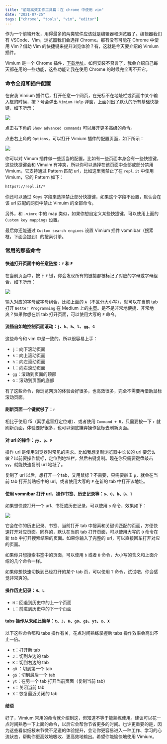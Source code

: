 ```yaml
---
title: "前端高效工作工具篇：在 chrome 中使用 vim"
date: "2021-07-25"
tags: ["chrome", "tools", "vim", "editor"]
---
```



作为一个前端开发，用得最多的两类软件应该就是编辑器和浏览器了。编辑器我们有
VSCode、Vim，浏览器我们会选择 Chrome。那有没有可能在 Chrome 中使用 Vim？借助 Vim
的快捷键来提升浏览体验？有，这就是今天要介绍的 Vimium 插件。

Vimium 是一个 Chrome
插件，[下载地址](https://chrome.google.com/webstore/detail/vimium/dbepggeogbaibhgnhhndojpepiihcmeb)。如何安装不赘言了，我会介绍自己每天都在用的一些功能，这些功能让我在使用 Chrome 的时候完全离不开它。


### 命令全览和插件配置

在安装 Vimium 插件后，打开任意一个网页，在光标不在地址栏或页面中某个输入框的时候，按 `?` 号会弹出
`Vimium Help` 弹窗，上面列出了默认的所有基础快捷键，如下所示：

![](https://blog-1258648987.cos.ap-shanghai.myqcloud.com/blog/vimium/1.jpeg)

点击右下角的 `Show advanced commands` 可以展开更多高级的命令。

点击右上角的 `Options`，可以打开 Vimium 插件的配置页面，如下所示：

![](https://blog-1258648987.cos.ap-shanghai.myqcloud.com/blog/vimium/2.jpeg)

你可以对 Vimum 插件做一些适当的配置。比如有一些页面本身会有一些快捷键，这些快捷键会和 Vimuim
有冲突，所以你可以选择在该页面中全部或部分禁用  Vimium。它支持通过 Pattern 匹配
url，比如这里我禁止了在 `repl.it` 中使用 Vimium，它的 Pattern 如下：

```sh
https?://repl.it/*
```

你还可以通过 Keys 字段来选择禁止部分快捷键，如果这个字段不设置，默认会在该 url 匹配的网页中禁止
Vimuim 的全部命令。

另外，和 `.vimrc` 中的 map 类似，如果你想自定义某些快捷键，可以使用上面的 `Custom key mappings`
设置。

最后你还能通过 `Custom search engines` 设置 Vimium 插件 vomnibar（搜索框，下面会提到）的搜索引擎。


### 常用的那些命令

#### 快速打开页面中的任意链接：`f` 和 `F`

在当前页面中，按下 `f` 键，你会发现所有的链接都被标记了对应的字母或字母组合，如下所示：

![](https://blog-1258648987.cos.ap-shanghai.myqcloud.com/blog/vimium/3.jpeg)

输入对应的字母或字母组合，比如上面的 `A`（不区分大小写），就可以在当前 tab 打开 `Better Programming` 在 Medium
上的[主页](https://betterprogramming.pub/5-new-killer-features-of-next-js-12-dfd1d766b539)。是不是非常地便捷、非常地爽？如果你想在新
tab 打开页面，可以使用大写的 `F` 命令。


#### 流畅自如地控制页面滚动：`j`、`k`、`h`、`l`、`gg`、`G`

这些命令和 vim 中是一致的。所以很容易上手：

- `j`：向下滚动页面
- `k`：向上滚动页面
- `h`：向左滚动页面
- `l`：向右滚动页面
- `gg`：滚动到页面的顶部
- `G`：滚动到页面的底部

有了这些命令，你浏览网页的体验会好很多，也高效很多，完全不需要再借助鼠标滚动页面。


#### 刷新页面一个键就够了：`r`

相比于使用 f5（离手远盲打定位难）、或者使用 `Command + R`，只需要按一下 `r`
就刷新页面，体验要好很多，也可以彻底嫌弃操作鼠标去刷新页面。


#### 对 url 的操作：`yy`、`p`、`P`

操作 url 是使用浏览器时常见的需求。比如我想复制浏览器中长长的 url
要怎么做？以前要操作鼠标，定位到地址栏，然后右键复制。现在你只需要键盘敲击 `yy`，就能快速复制 url
地址了。

复制了 url 以后，想打开一个tab，又用鼠标？不需要，只需要敲击 `p`，就会在当前 tab 打开剪贴板中的
url。或者使用大写的 `P` 在新的 tab 中打开该地址。


#### 使用 vomnibar 打开 url、操作书签、历史记录等：`o`、`O`、`b`、`B`、`T`

如果想快速打开一个 url、书签或历史记录，可以使用 `o` 命令，效果如下：

![](https://blog-1258648987.cos.ap-shanghai.myqcloud.com/blog/vimium/4.jpeg)

它会在你的历史记录、书签、当前打开 tab
中搜索和关键词匹配的页面，方便快速打开对应页面。同样的，默认在当前 tab 打开页面，可以使用大写的 `O`
命令在新 tab 中打开搜索结果的页面。如果你输入了完整的 url，可以直接回车打开对应的页面。


如果你只想搜索书签中的页面，可以使用 `b` 或者 `B` 命令，大小写的含义和上面介绍的几个命令一样。

如果你想快速切换到已经打开的某个 tab 页，可以使用 `T` 命令，试试吧，你会感觉非常爽的。

#### 操作历史记录：`H`、`L`

- `H`：回退到历史中的上一个页面
- `L`：前进到历史中的下一个页面

#### tabs 操作从未如此简单：`t`、`J`、`K`、`g0`、`g$`、`yt`、`x`、`X`

以下这些命令都和 tabs 操作有关，花点时间熟练掌握后 tabs 操作效率会高出不止一倍。

- `t`：打开新 tab
- `J`：切到左边的 tab
- `K`：切到右边的 tab
- `g0` ：切到第一个 tab
- `g$`：切到最后一个 tab
- `yt`：在另一个 tab 打开当前页面（复制当前 tab）
- `x`：关闭当前 tab
- `X`：恢复最近关闭的 tab


#### 结语

好了，Vimium
常用的命令就介绍到这，但知道不等于能熟练使用。建议可以花一点时间熟悉一下上面的命令，以后它会帮你节省更多的时间。也许更重要的是，因为这些看似细枝末节微不足道的体验提升，会让你更容易进入一种工作、学习的心流状态，帮助你更高效地吸收、更高效地输出。希望你能愉快地使用 Vimium。
